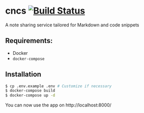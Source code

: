 # cncs [![Build Status](https://travis-ci.com/alchermd/cncs.svg?branch=master)](https://travis-ci.com/alchermd/cncs)

A note sharing service tailored for Markdown and code snippets

## Requirements:

- Docker 
- `docker-compose`

## Installation

```bash
$ cp .env.example .env # Customize if necessary
$ docker-compose build
$ docker-compose up -d
```

You can now use the app on http://localhost:8000/
